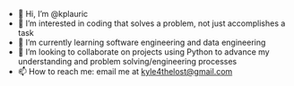 - 👋 Hi, I’m @kplauric
- 👀 I’m interested in coding that solves a problem, not just accomplishes a task
- 🌱 I’m currently learning software engineering and data engineering
- 💞️ I’m looking to collaborate on projects using Python to advance my understanding and problem solving/engineering processes
- 📫 How to reach me: email me at kyle4thelost@gmail.com

<!---
kplauric/kplauric is a ✨ special ✨ repository because its `README.md` (this file) appears on your GitHub profile.
You can click the Preview link to take a look at your changes.
--->
